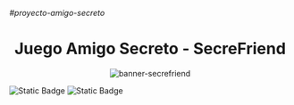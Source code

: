 <em> #proyecto-amigo-secreto </em>

<h1 align="center"> Juego Amigo Secreto - SecreFriend </h1>

<div align="center">
  <img src="https://github.com/user-attachments/assets/c1b3118a-5d96-4d1f-bfdc-e4d829d6ed11" alt="banner-secrefriend">
</div>

![Static Badge](https://img.shields.io/badge/Status%20-%20En%20desarrollo%20-%20green?style=flat)  ![Static Badge](https://img.shields.io/badge/Versi%C3%B3n-1.0-blue?style=flat)

